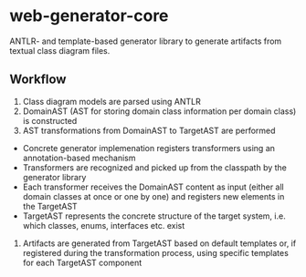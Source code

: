 # web-generator-core

ANTLR- and template-based generator library to generate artifacts from textual class diagram files.

## Workflow

1. Class diagram models are parsed using ANTLR
1. DomainAST (AST for storing domain class information per domain class) is constructed
1. AST transformations from DomainAST to TargetAST are performed
  * Concrete generator implemenation registers transformers using an annotation-based mechanism
  * Transformers are recognized and picked up from the classpath by the generator library
  * Each transformer receives the DomainAST content as input (either all domain classes at once or one by one) and registers new elements in the TargetAST
  * TargetAST represents the concrete structure of the target system, i.e. which classes, enums, interfaces etc. exist
1. Artifacts are generated from TargetAST based on default templates or, if registered during the transformation process, using specific templates for each TargetAST component
